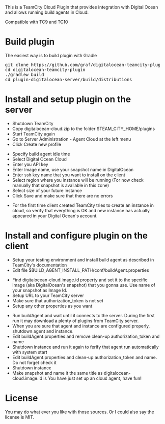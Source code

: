 This is a TeamCity Cloud Plugin that provides integration with Digital Ocean and allows running build agents in Cloud.

Compatible with TC9 and TC10

Build plugin
===============================
The easiest way is to build plugin with Gradle

<pre>
git clone https://github.com/graf/digitalocean-teamcity-plugin.git
cd digitalocean-teamcity-plugin
./gradlew build
cd plugin-digitalocean-server/build/distributions
</pre>

Install and setup plugin on the server
=============================
- Shutdown TeamCity
- Copy digitalocean-cloud.zip to the folder $TEAM_CITY_HOME/plugins
- Start TeamCity again
- Go to Server Administration - Agent Cloud at the left menu
- Click Create new profile
 * Specify build agent idle time
 * Select Digital Ocean Cloud
 * Enter you API key
 * Enter Image name, use your snapshot name in DigitalOcean
 * Enter ssh key name that you want to install on the client
 * Select region where you instance will be running (For now check manually that snapshot is available in this zone)
 * Select size of your future instance
 * Click Save and make sure that there are no errors
- For the first time client created TeamCity tries to create an instance in cloud, so verify that everything is OK and new instance has actually appeared in your Digital Ocean's account.

Install and configure plugin on the client
============================================
- Setup your testing environment and install build agent as described in TeamCity's documentation
- Edit file $BUILD_AGENT_INSTALL_PATH/conf/buildAgent.properties
 * Find digitalocean-cloud.image.id property and set it to the specific image (aka DigitalOcean's snapshot) that you gonna use. Use name of your snapshot as Image Id.
 * Setup URL to your TeamCity server
 * Make sure that authorization_token is not set
 * Setup any other properties as you want
- Run buildAgent and wait until it connects to the server. During the first run it may download a plenty of plugins from TeamCity server.
- When you are sure that agent and instance are configured properly, shutdown agent and instance.
- Edit buildAgent.properties and remove clean-up authorization_token and name
- Shutdown instance and run it again to ferify that agent run automatically with system start
- Edit buildAgent.properties and clean-up authorization_token and name. Do not forget check it
- Shutdown instance
- Make snapshot and name it the same title as digitalocean-cloud.image.id is
You have just set up an cloud agent, have fun!

License
=======
You may do what ever you like with those sources. 
Or I could also say the license is MIT.
